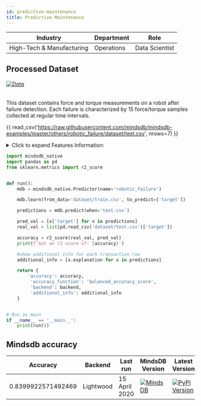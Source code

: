```yaml
---
id: predictive-maintenance
title: Predictive Maintenance
---
```


| Industry       | Department | Role               |
|----------------|------------|--------------------|
| High-Tech & Manufacturing | Operations | Data Scientist |

## Processed Dataset 

###### [![Data](https://img.shields.io/badge/GET--DATA-RoboticFailure-green)](https://github.com/mindsdb/mindsdb-examples/tree/master/others/robotic_failure/dataset)

This dataset contains force and torque measurements on a robot after failure detection. Each failure is characterized by 15 force/torque samples collected at regular time intervals.


{{ read_csv('https://raw.githubusercontent.com/mindsdb/mindsdb-examples/master/others/robotic_failure/dataset/test.csv', nrows=7) }}

<details>
  <summary>Click to expand Features Information:</summary>

```
id
time
F_x
F_y
F_z
T_x
T_y
T_z
target

Fx1 ... Fx15 is the evolution of force Fx in the observation window
```
</details>

```python
import mindsdb_native
import pandas as pd
from sklearn.metrics import r2_score


def run():
    mdb = mindsdb_native.Predictor(name='robotic_failure')

    mdb.learn(from_data='dataset/train.csv', to_predict=['target'])

    predictions = mdb.predict(when='test.csv')

    pred_val = [x['target'] for x in predictions]
    real_val = list(pd.read_csv('dataset/test.csv')['target'])

    accuracy = r2_score(real_val, pred_val)
    print(f'Got an r2 score of: {accuracy}')

    #show additional info for each transaction row
    additional_info = [x.explanation for x in predictions]

    return {
        'accuracy': accuracy,
         'accuracy_function': 'balanced_accuracy_score',
         'backend': backend,
         'additional_info': additional_info
    }


# Run as main
if __name__ == '__main__':
    print(run())
```

## Mindsdb accuracy

| Accuracy       | Backend  | Last run | MindsDB Version | Latest Version|
|----------------|-------------------|----------------------|-----------------|--------------|
| 0.8399922571492469 | Lightwood | 15 April 2020 | [![MindsDB](https://img.shields.io/badge/pypi--package-1.16.0-green)](https://pypi.org/project/MindsDB/1.16.0/)|   <a href="https://pypi.org/project/MindsDB/"><img src="https://badge.fury.io/py/MindsDB.svg" alt="PyPi Version"></a>|


